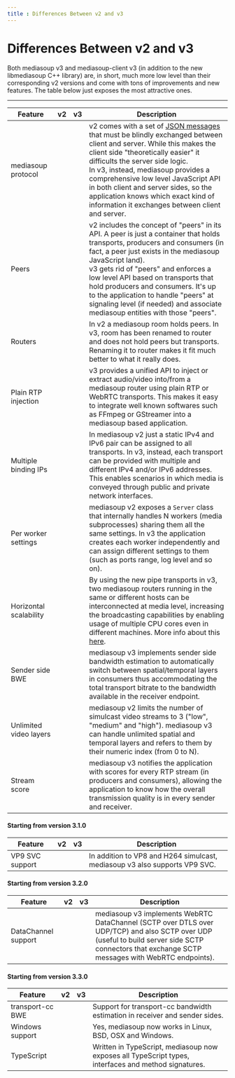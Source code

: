 ```yaml
---
title : Differences Between v2 and v3
---
```



# Differences Between v2 and v3

Both mediasoup v3 and mediasoup-client v3 (in addition to the new libmediasoup C++ library) are, in short, much more low level than their corresponding v2 versions and come with tons of improvements and new features. The table below just exposes the most attractive ones.

----

<div markdown="1" class="table-wrapper L1-small L4">

Feature                 | v2 | v3 | Description
----------------------- | -- | -- | -------------------------------
mediasoup protocol      | <span class="checkbox on"/> | <span class="checkbox"/> | v2 comes with a set of [JSON messages](https://mediasoup.org/documentation/v2/mediasoup-protocol/) that must be blindly exchanged between client and server. While this makes the client side "theoretically easier" it difficults the server side logic.<br>In v3, instead, mediasoup provides a comprehensive low level JavaScript API in both client and server sides, so the application knows which exact kind of information it exchanges between client and server.
Peers                   | <span class="checkbox on"/> | <span class="checkbox"/> | v2 includes the concept of "peers" in its API. A peer is just a container that holds transports, producers and consumers (in fact, a peer just exists in the mediasoup JavaScript land).<br>v3 gets rid of "peers" and enforces a low level API based on transports that hold producers and consumers. It's up to the application to handle "peers" at signaling level (if needed) and associate mediasoup entities with those "peers".
Routers                 | <span class="checkbox"/> | <span class="checkbox on"/> | In v2 a mediasoup room holds peers. In v3, room has been renamed to router and does not hold peers but transports. Renaming it to router makes it fit much better to what it really does.
Plain RTP injection     | <span class="checkbox"/> | <span class="checkbox on"/> | v3 provides a unified API to inject or extract audio/video into/from a mediasoup router using plain RTP or WebRTC transports. This makes it easy to integrate well known softwares such as FFmpeg or GStreamer into a mediasoup based application.
Multiple binding IPs    | <span class="checkbox"/> | <span class="checkbox on"/> | In mediasoup v2 just a static IPv4 and IPv6 pair can be assigned to all transports. In v3, instead, each transport can be provided with multiple and different IPv4 and/or IPv6 addresses. This enables scenarios in which media is conveyed through public and private network interfaces.
Per worker settings     | <span class="checkbox"/> | <span class="checkbox on"/> | mediasoup v2 exposes a `Server` class that internally handles N workers (media subprocesses) sharing them all the same settings. In v3 the application creates each worker independently and can assign different settings to them (such as ports range, log level and so on).
Horizontal scalability  | <span class="checkbox"/> | <span class="checkbox on"/> | By using the new pipe transports in v3, two mediasoup routers running in the same or different hosts can be interconnected at media level, increasing the broadcasting capabilities by enabling usage of multiple CPU cores even in different machines. More info about this [here](/documentation/v3/scalability/).
Sender side BWE         | <span class="checkbox"/> | <span class="checkbox on"/> | mediasoup v3 implements sender side bandwidth estimation to automatically switch between spatial/temporal layers in consumers thus accommodating the total transport bitrate to the bandwidth available in the receiver endpoint.
Unlimited video layers  | <span class="checkbox"/> | <span class="checkbox on"/> | mediasoup v2 limits the number of simulcast video streams to 3 ("low", "medium" and "high"). mediasoup v3 can handle unlimited spatial and temporal layers and refers to them by their numeric index (from 0 to N).
Stream score            | <span class="checkbox"/> | <span class="checkbox on"/> | mediasoup v3 notifies the application with scores for every RTP stream (in producers and consumers), allowing the application to know how the overall transmission quality is in every sender and receiver.

</div>

#### Starting from version 3.1.0

<div markdown="1" class="table-wrapper L1-small L4">

Feature                 | v2 | v3 | Description
----------------------- | -- | -- | -------------------------------
VP9 SVC support         | <span class="checkbox"/> | <span class="checkbox on"/> | In addition to VP8 and H264 simulcast, mediasoup v3 also supports VP9 SVC.

</div>

#### Starting from version 3.2.0

<div markdown="1" class="table-wrapper L1-small L4">

Feature                 | v2 | v3 | Description
----------------------- | -- | -- | -------------------------------
DataChannel support     | <span class="checkbox"/> | <span class="checkbox on"/> | mediasoup v3 implements WebRTC DataChannel (SCTP over DTLS over UDP/TCP) and also SCTP over UDP (useful to build server side SCTP connectors that exchange SCTP messages with WebRTC endpoints).

</div>

#### Starting from version 3.3.0

<div markdown="1" class="table-wrapper L1-small L4">

Feature                 | v2 | v3 | Description
----------------------- | -- | -- | -------------------------------
transport-cc BWE        | <span class="checkbox"/> | <span class="checkbox on"/> | Support for transport-cc bandwidth estimation in receiver and sender sides.
Windows support         | <span class="checkbox"/> | <span class="checkbox on"/> | Yes, mediasoup now works in Linux, BSD, OSX and Windows.
TypeScript              | <span class="checkbox"/> | <span class="checkbox on"/> | Written in TypeScript, mediasoup now exposes all TypeScript types, interfaces and method signatures.

</div>
